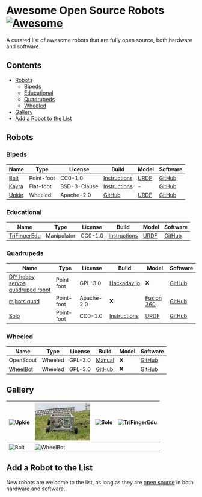 # Awesome Open Source Robots [![Awesome](https://awesome.re/badge.svg)](https://awesome.re)

A curated list of awesome robots that are fully open source, both hardware and software.

## Contents

* [Robots](#robots)
    * [Bipeds](#bipeds)
    * [Educational](#educational)
    * [Quadrupeds](#quadrupeds)
    * [Wheeled](#wheeled)
* [Gallery](#gallery)
* [Add a Robot to the List](#add-a-robot-to-the-list)

## Robots

### Bipeds

| Name | Type       | License    | Build | Model | Software |
|------|------------|------------|-------|-------|----------|
| [Bolt](https://www.youtube.com/watch?v=x2jYQdjT_es) | Point-foot | CC0-1.0 | [Instructions](https://github.com/open-dynamic-robot-initiative/open_robot_actuator_hardware/blob/master/mechanics/biped_6dof_v1/README.md#biped-robot-6dof-v1) | [URDF](https://github.com/Gepetto/example-robot-data/tree/master/robots/bolt_description) | [GitHub](https://github.com/orgs/open-dynamic-robot-initiative/repositories?for=bolt) |
| [Kayra](https://youtu.be/ZpM4JqCai9M) | Flat-foot | BSD-3-Clause | [Instructions](https://kayra.org/en/1-how-to-build/build-overview) | - | [GitHub](https://github.com/assadollahi/kayra) |
| [Upkie](https://hackaday.io/project/185729-upkie-wheeled-biped-robot) | Wheeled | Apache-2.0 | [GitHub](https://github.com/tasts-robots/build_upkie) | [URDF](https://github.com/tasts-robots/upkie_description) | [GitHub](https://github.com/tasts-robots/upkie_locomotion) |

### Educational

| Name  | Type          | License    | Build | Model | Software |
|-------|---------------|------------|-------|-------|----------|
| [TriFingerEdu](https://webdav.tuebingen.mpg.de/trifinger/) | Manipulator | CC0-1.0 | [Instructions](https://github.com/open-dynamic-robot-initiative/open_robot_actuator_hardware/blob/master/mechanics/tri_finger_edu_v1/README.md#trifingeredu-v1) | [URDF](https://github.com/facebookresearch/differentiable-robot-model/tree/main/diff_robot_data/trifinger_edu_description) | [GitHub](https://github.com/orgs/open-dynamic-robot-initiative/repositories?for=trifinger_edu) |

### Quadrupeds

| Name  | Type          | License    | Build | Model | Software |
|-------|---------------|------------|-------|-------|----------|
| [DIY hobby servos quadruped robot](https://hackaday.io/project/171456-diy-hobby-servos-quadruped-robot) | Point-foot | GPL-3.0 | [Hackaday.io](https://hackaday.io/project/171456/instructions) | ❌ | [GitHub](https://github.com/miguelasd688/4-legged-robot-model) |
| [mjbots quad](https://hackaday.io/project/167845-mjbots-quad) | Point-foot | Apache-2.0 | ❌ | [Fusion 360](https://myhub.autodesk360.com/ue2cb4876/g/shares/SH56a43QTfd62c1cd968fcf1b110c6f45fbb) | [GitHub](https://github.com/mjbots/quad/) |
| [Solo](https://www.youtube.com/watch?v=VjpmQ9MsLKg) | Point-foot | CC0-1.0 | [Instructions](https://github.com/open-dynamic-robot-initiative/open_robot_actuator_hardware/blob/master/mechanics/quadruped_robot_12dof_v1/README.md#quadruped-robot-12dof-v1) | [URDF](https://github.com/Gepetto/example-robot-data/tree/master/robots/solo_description) | [GitHub](https://github.com/orgs/open-dynamic-robot-initiative/repositories?for=solo) |

### Wheeled

| Name      | Type    | License | Build | Model | Software |
|-----------|---------|---------|-------|-------|----------|
| OpenScout | Wheeled | GPL-3.0 | [Manual](https://github.com/cbedio/OpenScout/blob/main/Documentation/CAD_Files/Instruction_Manual/InstructionManual.pdf) | ❌ | [GitHub](https://github.com/cbedio/OpenScout) |
| [WheelBot](https://sites.google.com/view/wheelbot) | Wheeled | GPL-3.0 | [GitHub](https://github.com/AndReGeist/wheelbot-v2.5) | ❌ | [GitHub](https://github.com/AndReGeist/wheelbot-v2.5/tree/main/firmware) |

## Gallery

| <img src="https://user-images.githubusercontent.com/1189580/172118225-dfb4c6e6-d56b-4d37-9bd2-56370cc25a35.png" alt="Upkie" height="100"> | <img src="https://github.com/cbedio/OpenScout/blob/main/Documentation/Images/agriscout_incline.png" alt="OpenScout" height="100"> | <img src="https://raw.githubusercontent.com/open-dynamic-robot-initiative/open_robot_actuator_hardware/master/mechanics/quadruped_robot_12dof_v1/images/solo12_8.jpg" alt="Solo" height="100"> | <img src="https://raw.githubusercontent.com/open-dynamic-robot-initiative/open_robot_actuator_hardware/master/mechanics/tri_finger_edu_v1/images/manipulator_platform_1.jpg" alt="TriFingerEdu" height="100"> |
|--|--|--|--|
| <img src="https://raw.githubusercontent.com/open-dynamic-robot-initiative/open_robot_actuator_hardware/master/mechanics/biped_6dof_v1/images/biped_3.jpg" alt="Bolt" height="100"> | <img src="https://user-images.githubusercontent.com/1189580/235462247-90e2f20b-1159-4989-b1c8-911d1e334b7e.png" alt="WheelBot" height="100"> |  |  |  |

## Add a Robot to the List

New robots are welcome to the list, as long as they are [open source](CONTRIBUTING.md) in both hardware and software.
